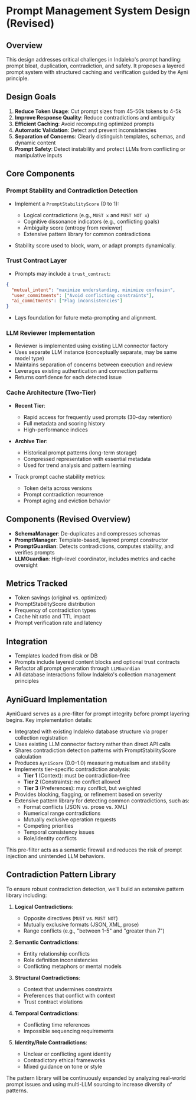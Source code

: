 # Prompt Management System Design (Revised)

## Overview

This design addresses critical challenges in Indaleko's prompt handling: prompt bloat, duplication, contradiction, and safety. It proposes a layered prompt system with structured caching and verification guided by the Ayni principle.

## Design Goals

1. **Reduce Token Usage**: Cut prompt sizes from 45-50k tokens to 4-5k
2. **Improve Response Quality**: Reduce contradictions and ambiguity
3. **Efficient Caching**: Avoid recomputing optimized prompts
4. **Automatic Validation**: Detect and prevent inconsistencies
5. **Separation of Concerns**: Clearly distinguish templates, schemas, and dynamic content
6. **Prompt Safety**: Detect instability and protect LLMs from conflicting or manipulative inputs

## Core Components

### Prompt Stability and Contradiction Detection

- Implement a `PromptStabilityScore` (0 to 1):
  - Logical contradictions (e.g., `MUST x` and `MUST NOT x`)
  - Cognitive dissonance indicators (e.g., conflicting goals)
  - Ambiguity score (entropy from reviewer)
  - Extensive pattern library for common contradictions

- Stability score used to block, warn, or adapt prompts dynamically.

### Trust Contract Layer

- Prompts may include a `trust_contract`:
```json
{
  "mutual_intent": "maximize understanding, minimize confusion",
  "user_commitments": ["Avoid conflicting constraints"],
  "ai_commitments": ["Flag inconsistencies"]
}
```

- Lays foundation for future meta-prompting and alignment.

### LLM Reviewer Implementation

- Reviewer is implemented using existing LLM connector factory
- Uses separate LLM instance (conceptually separate, may be same model type)
- Maintains separation of concerns between execution and review
- Leverages existing authentication and connection patterns
- Returns confidence for each detected issue

### Cache Architecture (Two-Tier)

- **Recent Tier**:
  - Rapid access for frequently used prompts (30-day retention)
  - Full metadata and scoring history
  - High-performance indices

- **Archive Tier**:
  - Historical prompt patterns (long-term storage)
  - Compressed representation with essential metadata
  - Used for trend analysis and pattern learning

- Track prompt cache stability metrics:
  - Token delta across versions
  - Prompt contradiction recurrence
  - Prompt aging and eviction behavior

## Components (Revised Overview)

- **SchemaManager**: De-duplicates and compresses schemas
- **PromptManager**: Template-based, layered prompt constructor
- **PromptGuardian**: Detects contradictions, computes stability, and verifies prompts
- **LLMGuardian**: High-level coordinator, includes metrics and cache oversight

## Metrics Tracked

- Token savings (original vs. optimized)
- PromptStabilityScore distribution
- Frequency of contradiction types
- Cache hit ratio and TTL impact
- Prompt verification rate and latency

## Integration

- Templates loaded from disk or DB
- Prompts include layered content blocks and optional trust contracts
- Refactor all prompt generation through `LLMGuardian`
- All database interactions follow Indaleko's collection management principles

## AyniGuard Implementation

AyniGuard serves as a pre-filter for prompt integrity before prompt layering begins. Key implementation details:

- Integrated with existing Indaleko database structure via proper collection registration
- Uses existing LLM connector factory rather than direct API calls
- Shares contradiction detection patterns with PromptStabilityScore calculation
- Produces `AyniScore` (0.0–1.0) measuring mutualism and stability
- Implements tier-specific contradiction analysis:
  - **Tier 1** (Context): must be contradiction-free
  - **Tier 2** (Constraints): no conflict allowed
  - **Tier 3** (Preferences): may conflict, but weighted
- Provides blocking, flagging, or refinement based on severity
- Extensive pattern library for detecting common contradictions, such as:
  - Format conflicts (JSON vs. prose vs. XML)
  - Numerical range contradictions
  - Mutually exclusive operation requests
  - Competing priorities
  - Temporal consistency issues
  - Role/identity conflicts

This pre-filter acts as a semantic firewall and reduces the risk of prompt injection and unintended LLM behaviors.

## Contradiction Pattern Library

To ensure robust contradiction detection, we'll build an extensive pattern library including:

1. **Logical Contradictions**:
   - Opposite directives (`MUST` vs. `MUST NOT`)
   - Mutually exclusive formats (JSON, XML, prose)
   - Range conflicts (e.g., "between 1-5" and "greater than 7")

2. **Semantic Contradictions**:
   - Entity relationship conflicts
   - Role definition inconsistencies
   - Conflicting metaphors or mental models

3. **Structural Contradictions**:
   - Context that undermines constraints
   - Preferences that conflict with context
   - Trust contract violations

4. **Temporal Contradictions**:
   - Conflicting time references
   - Impossible sequencing requirements

5. **Identity/Role Contradictions**:
   - Unclear or conflicting agent identity
   - Contradictory ethical frameworks
   - Mixed guidance on tone or style

The pattern library will be continuously expanded by analyzing real-world prompt issues and using multi-LLM sourcing to increase diversity of patterns.

